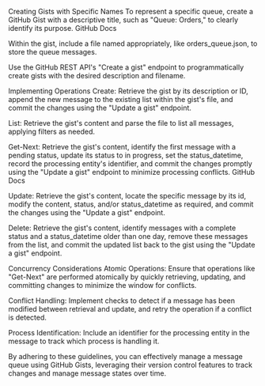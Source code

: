 Creating Gists with Specific Names
To represent a specific queue, create a GitHub Gist with a descriptive title, such as "Queue: Orders," to clearly identify its purpose. ​GitHub Docs


Within the gist, include a file named appropriately, like orders_queue.json, to store the queue messages. ​


Use the GitHub REST API's "Create a gist" endpoint to programmatically create gists with the desired description and filename. ​


Implementing Operations
Create: Retrieve the gist by its description or ID, append the new message to the existing list within the gist's file, and commit the changes using the "Update a gist" endpoint. ​


List: Retrieve the gist's content and parse the file to list all messages, applying filters as needed. ​


Get-Next: Retrieve the gist's content, identify the first message with a pending status, update its status to in progress, set the status_datetime, record the processing entity's identifier, and commit the changes promptly using the "Update a gist" endpoint to minimize processing conflicts. ​GitHub Docs


Update: Retrieve the gist's content, locate the specific message by its id, modify the content, status, and/or status_datetime as required, and commit the changes using the "Update a gist" endpoint. ​


Delete: Retrieve the gist's content, identify messages with a complete status and a status_datetime older than one day, remove these messages from the list, and commit the updated list back to the gist using the "Update a gist" endpoint. ​


Concurrency Considerations
Atomic Operations: Ensure that operations like "Get-Next" are performed atomically by quickly retrieving, updating, and committing changes to minimize the window for conflicts. ​


Conflict Handling: Implement checks to detect if a message has been modified between retrieval and update, and retry the operation if a conflict is detected. ​


Process Identification: Include an identifier for the processing entity in the message to track which process is handling it.​


By adhering to these guidelines, you can effectively manage a message queue using GitHub Gists, leveraging their version control features to track changes and manage message states over time.


